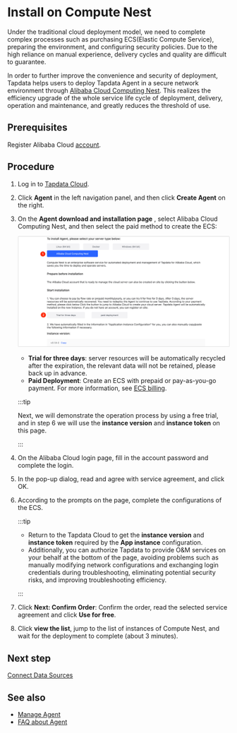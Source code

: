 # Install on Compute Nest

Under the traditional cloud deployment model, we need to complete complex processes such as purchasing ECS(Elastic Compute Service), preparing the environment, and configuring security policies. Due to the high reliance on manual experience, delivery cycles and quality are difficult to guarantee. 

In order to further improve the convenience and security of deployment, Tapdata helps users to deploy Tapdata Agent in a secure network environment through [Alibaba Cloud Computing Nest](https://help.aliyun.com/document_detail/290066.html). This realizes the efficiency upgrade of the whole service life cycle of deployment, delivery, operation and maintenance, and greatly reduces the threshold of use.

## Prerequisites

Register Alibaba Cloud [account](https://help.aliyun.com/knowledge_detail/37195.html).

## Procedure

1. Log in to [Tapdata Cloud](https://cloud.tapdata.net/console/v3/).

2. Click **Agent** in the left navigation panel, and then click **Create Agent** on the right.

3. On the **Agent download and installation page** , select Alibaba Cloud Computing Nest, and then select the paid method to create the ECS:

   ![](../../images/select_computing_nest.png)

   * **Trial for three days**: server resources will be automatically recycled after the expiration, the relevant data will not be retained, please back up in advance.
   * **Paid Deployment**: Create an ECS with prepaid or pay-as-you-go payment. For more information, see [ECS billing](https://help.aliyun.com/document_detail/25398.html).

   :::tip

   Next, we will demonstrate the operation process by using a free trial, and in step 6 we will use the **instance version** and **instance token** on this page.

   :::

4. On the Alibaba Cloud login page, fill in the account password and complete the login.

5. In the pop-up dialog, read and agree with service agreement, and click OK.

6. According to the prompts on the page, complete the configurations of the ECS.

   :::tip

   * Return to the Tapdata Cloud to get the **instance version** and **instance token** required by the **App instance** configuration.
   * Additionally, you can authorize Tapdata to provide O&M services on your behalf at the bottom of the page, avoiding problems such as manually modifying network configurations and exchanging login credentials during troubleshooting, eliminating potential security risks, and improving troubleshooting efficiency.

   :::

7. Click **Next: Confirm Order**: Confirm the order, read the selected service agreement and click **Use for free**.

8. Click **view the list**, jump to the list of instances of Compute Nest, and wait for the deployment to complete (about 3 minutes).




## Next step

[Connect Data Sources](../connect-database.md)

## See also

* [Manage Agent](../../user-guide/manage-agent.md)
* [FAQ about Agent](../../faq/agent-installation.md)